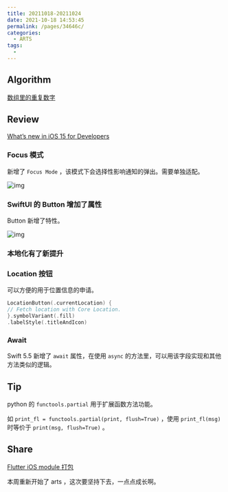 ```yaml
---
title: 20211018-20211024
date: 2021-10-18 14:53:45
permalink: /pages/34646c/
categories:
  - ARTS
tags:
  - 
---
```

## Algorithm

[数组里的重复数字](/pages/b2ff6e/)

## Review

[What’s new in iOS 15 for Developers](https://pushpsenairekar.medium.com/whats-new-in-ios-15-for-developers-70cb6c089729)

### Focus 模式

新增了 `Focus Mode` ，该模式下会选择性影响通知的弹出。需要单独适配。

![img](https://illusion-blog.oss-cn-beijing.aliyuncs.com/img/202110181458585.png)

### SwiftUI 的 Button 增加了属性

Button 新增了特性。

![img](https://illusion-blog.oss-cn-beijing.aliyuncs.com/img/202110181502739.png)

### 本地化有了新提升

### Location 按钮

可以方便的用于位置信息的申请。

```swift
LocationButton(.currentLocation) {  
// Fetch location with Core Location.
}.symbolVariant(.fill)
.labelStyle(.titleAndIcon)
```

### Await

Swift 5.5 新增了 `await` 属性，在使用 `async` 的方法里，可以用该字段实现和其他方法类似的逻辑。

## Tip

python 的 `functools.partial` 用于扩展函数方法功能。

如 `print_fl = functools.partial(print, flush=True)` ，使用 `print_fl(msg)` 时等价于 `print(msg, flush=True)` 。

## Share

[Flutter iOS module 打包](pages/3836a9)

本周重新开始了 arts ，这次要坚持下去，一点点成长啊。
